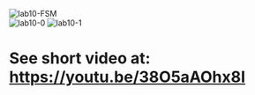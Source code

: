 ![lab10-FSM](https://github.com/luckydoglou/micro-controller_InputOutput/blob/master/images/lab10-FSM.jpg)  
![lab10-0](https://github.com/luckydoglou/micro-controller_InputOutput/blob/master/images/lab10-0.jpg)
![lab10-1](https://github.com/luckydoglou/micro-controller_InputOutput/blob/master/images/lab10-1.jpg)
# See short video at: https://youtu.be/38O5aAOhx8I